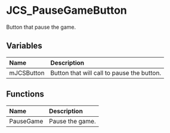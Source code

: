 # JCS_PauseGameButton

Button that pause the game.

## Variables

| Name | Description |
|:---|:---|
| mJCSButton | Button that will call to pause the button. |

## Functions

| Name | Description |
|:---|:---|
| PauseGame | Pause the game. |
